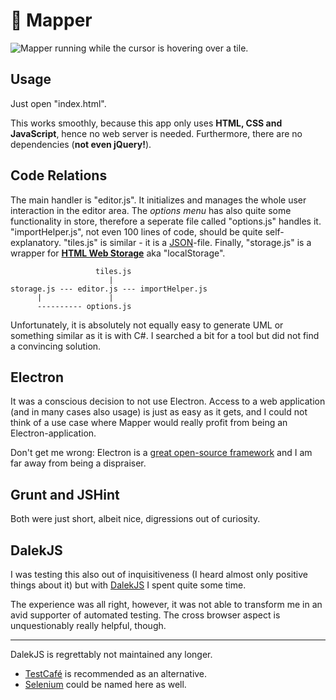 # :hammer: Mapper
![Mapper running while the cursor is hovering over a tile.](https://user-images.githubusercontent.com/18394014/68084630-81c05500-fe38-11e9-8c08-e3cf20a1e9c1.png)
## Usage
Just open "index.html". 

This works smoothly, because this app only uses **HTML, CSS and JavaScript**, hence no web server is needed. Furthermore, there are no dependencies (**not even jQuery!**).
## Code Relations
The main handler is "editor.js". It initializes and manages the whole user interaction in the editor area. The *options menu* has also quite some functionality in store, therefore a seperate file called "options.js" handles it. "importHelper.js", not even 100 lines of code, should be quite self-explanatory. "tiles.js" is similar - it is a [JSON](https://www.w3schools.com/js/js_json_intro.asp)-file. Finally, "storage.js" is a wrapper for [**HTML Web Storage**](https://www.w3schools.com/html/html5_webstorage.asp) aka "localStorage".

```
                   tiles.js
                      |
storage.js --- editor.js --- importHelper.js
      |               |
      ---------- options.js
```

Unfortunately, it is absolutely not equally easy to generate UML or something similar as it is with C#. I searched a bit for a tool but did not find a convincing solution.
## Electron
It was a conscious decision to not use Electron. Access to a web application (and in many cases also usage) is just as easy as it gets, and I could not think of a use case where Mapper would really profit from being an Electron-application.

Don't get me wrong: Electron is a [great open-source framework](https://github.com/electron/electron) and I am far away from being a dispraiser.
## Grunt and JSHint
Both were just short, albeit nice, digressions out of curiosity.
## DalekJS
I was testing this also out of inquisitiveness (I heard almost only positive things about it) but with [DalekJS](http://dalekjs.com) I spent quite some time.

The experience was all right, however, it was not able to transform me in an avid supporter of automated testing. The cross browser aspect is unquestionably really helpful, though.

---

DalekJS is regrettably not maintained any longer. 
- [TestCafé](https://devexpress.github.io/testcafe) is recommended as an alternative. 
- [Selenium](https://www.seleniumhq.org) could be named here as well.
